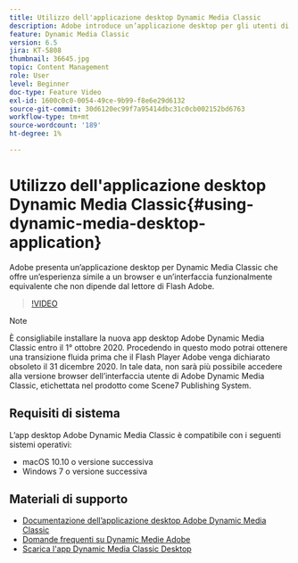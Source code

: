 ```yaml
---
title: Utilizzo dell'applicazione desktop Dynamic Media Classic
description: Adobe introduce un’applicazione desktop per gli utenti di Dynamic Media Classic che non si basa più sulla tecnologia Adobe Flash nel browser.
feature: Dynamic Media Classic
version: 6.5
jira: KT-5808
thumbnail: 36645.jpg
topic: Content Management
role: User
level: Beginner
doc-type: Feature Video
exl-id: 1600c0c0-0054-49ce-9b99-f8e6e29d6132
source-git-commit: 30d6120ec99f7a95414dbc31c0cb002152bd6763
workflow-type: tm+mt
source-wordcount: '189'
ht-degree: 1%

---
```


# Utilizzo dell&#39;applicazione desktop Dynamic Media Classic{#using-dynamic-media-desktop-application}

Adobe presenta un’applicazione desktop per Dynamic Media Classic che offre un’esperienza simile a un browser e un’interfaccia funzionalmente equivalente che non dipende dal lettore di Flash Adobe.

>[!VIDEO](https://video.tv.adobe.com/v/36645?quality=12&learn=on)

>[!NOTE]
>
> È consigliabile installare la nuova app desktop Adobe Dynamic Media Classic entro il 1° ottobre 2020. Procedendo in questo modo potrai ottenere una transizione fluida prima che il Flash Player Adobe venga dichiarato obsoleto il 31 dicembre 2020. In tale data, non sarà più possibile accedere alla versione browser dell’interfaccia utente di Adobe Dynamic Media Classic, etichettata nel prodotto come Scene7 Publishing System.

## Requisiti di sistema

L’app desktop Adobe Dynamic Media Classic è compatibile con i seguenti sistemi operativi:

* macOS 10.10 o versione successiva
* Windows 7 o versione successiva

## Materiali di supporto

* [Documentazione dell’applicazione desktop Adobe Dynamic Media Classic](https://experienceleague.adobe.com/docs/dynamic-media-classic/using/intro/dynamic-media-classic-desktop-app.html)
* [Domande frequenti su Dynamic Medie Adobe](https://experienceleague.adobe.com/docs/dynamic-media-classic/using/new-ui-2020.html)
* [Scarica l&#39;app Dynamic Media Classic Desktop](https://experienceleague.adobe.com/docs/dynamic-media-classic/using/new-ui-2020.html)
